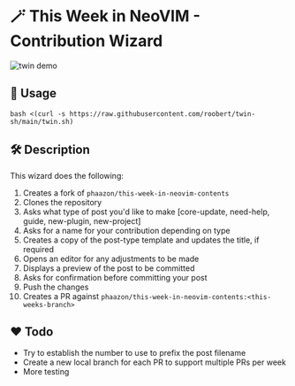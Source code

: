 # :magic_wand: This Week in NeoVIM - Contribution Wizard

![twin demo](https://user-images.githubusercontent.com/226654/212550615-d8b977f1-6cf8-44ab-a325-d67a1ecb96c6.gif)

## :rocket: Usage

```
bash <(curl -s https://raw.githubusercontent.com/roobert/twin-sh/main/twin.sh)
```

## :hammer_and_wrench: Description

This wizard does the following:
1. Creates a fork of `phaazon/this-week-in-neovim-contents`
2. Clones the repository
3. Asks what type of post you'd like to make [core-update, need-help, guide,
   new-plugin, new-project]
4. Asks for a name for your contribution depending on type
5. Creates a copy of the post-type template and updates the title, if required
6. Opens an editor for any adjustments to be made
7. Displays a preview of the post to be committed
8. Asks for confirmation before committing your post
9. Push the changes
10. Creates a PR against `phaazon/this-week-in-neovim-contents:<this-weeks-branch>`

## :heart: Todo

* Try to establish the number to use to prefix the post filename
* Create a new local branch for each PR to support multiple PRs per week
* More testing
